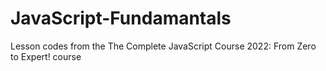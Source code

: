 # JavaScript-Fundamantals
Lesson codes from the The Complete JavaScript Course 2022: From Zero to Expert! course
